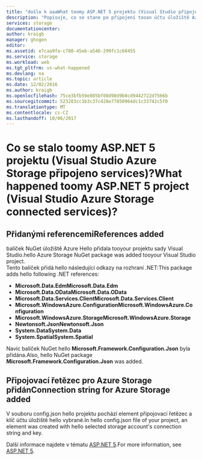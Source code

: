 ```yaml
---
title: "došlo k aaaWhat toomy ASP.NET 5 projektu (Visual Studio připojené služby) | Microsoft Docs"
description: "Popisuje, co se stane po připojení tooan účtu úložiště Azure v projektu Visual Studio ASP.NET 5 pomocí sady Visual Studio připojené služby"
services: storage
documentationcenter: 
author: kraigb
manager: ghogen
editor: 
ms.assetid: e7caa9fa-c780-45eb-a546-299fc1c68455
ms.service: storage
ms.workload: web
ms.tgt_pltfrm: vs-what-happened
ms.devlang: na
ms.topic: article
ms.date: 12/02/2016
ms.author: kraigb
ms.openlocfilehash: 75ce3bfb59e085bf08d98d9b0cd9442722d7566b
ms.sourcegitcommit: 523283cc1b3c37c428e77850964dc1c33742c5f0
ms.translationtype: MT
ms.contentlocale: cs-CZ
ms.lasthandoff: 10/06/2017
---
```

# <a name="what-happened-toomy-aspnet-5-project-visual-studio-azure-storage-connected-services"></a><span data-ttu-id="d106b-103">Co se stalo toomy ASP.NET 5 projektu (Visual Studio Azure Storage připojeno services)?</span><span class="sxs-lookup"><span data-stu-id="d106b-103">What happened toomy ASP.NET 5 project (Visual Studio Azure Storage connected services)?</span></span>
## <a name="references-added"></a><span data-ttu-id="d106b-104">Přidanými referencemi</span><span class="sxs-lookup"><span data-stu-id="d106b-104">References added</span></span>
<span data-ttu-id="d106b-105">balíček NuGet úložiště Azure Hello přidala tooyour projektu sady Visual Studio.</span><span class="sxs-lookup"><span data-stu-id="d106b-105">hello Azure Storage NuGet package was added tooyour Visual Studio project.</span></span>  
<span data-ttu-id="d106b-106">Tento balíček přidá hello následující odkazy na rozhraní .NET:</span><span class="sxs-lookup"><span data-stu-id="d106b-106">This package adds hello following .NET references:</span></span>

* <span data-ttu-id="d106b-107">**Microsoft.Data.Edm**</span><span class="sxs-lookup"><span data-stu-id="d106b-107">**Microsoft.Data.Edm**</span></span>
* <span data-ttu-id="d106b-108">**Microsoft.Data.OData**</span><span class="sxs-lookup"><span data-stu-id="d106b-108">**Microsoft.Data.OData**</span></span>
* <span data-ttu-id="d106b-109">**Microsoft.Data.Services.Client**</span><span class="sxs-lookup"><span data-stu-id="d106b-109">**Microsoft.Data.Services.Client**</span></span>
* <span data-ttu-id="d106b-110">**Microsoft.WindowsAzure.Configuration**</span><span class="sxs-lookup"><span data-stu-id="d106b-110">**Microsoft.WindowsAzure.Configuration**</span></span>
* <span data-ttu-id="d106b-111">**Microsoft.WindowsAzure.Storage**</span><span class="sxs-lookup"><span data-stu-id="d106b-111">**Microsoft.WindowsAzure.Storage**</span></span>
* <span data-ttu-id="d106b-112">**Newtonsoft.Json**</span><span class="sxs-lookup"><span data-stu-id="d106b-112">**Newtonsoft.Json**</span></span>
* <span data-ttu-id="d106b-113">**System.Data**</span><span class="sxs-lookup"><span data-stu-id="d106b-113">**System.Data**</span></span>
* <span data-ttu-id="d106b-114">**System.Spatial**</span><span class="sxs-lookup"><span data-stu-id="d106b-114">**System.Spatial**</span></span>

<span data-ttu-id="d106b-115">Navíc balíček NuGet hello **Microsoft.Framework.Configuration.Json** byla přidána.</span><span class="sxs-lookup"><span data-stu-id="d106b-115">Also, hello NuGet package **Microsoft.Framework.Configuration.Json** was added.</span></span>

## <a name="connection-string-for-azure-storage-added"></a><span data-ttu-id="d106b-116">Připojovací řetězec pro Azure Storage přidán</span><span class="sxs-lookup"><span data-stu-id="d106b-116">Connection string for Azure Storage added</span></span>
<span data-ttu-id="d106b-117">V souboru config.json hello projektu pochází element připojovací řetězec a klíč účtu úložiště hello vybrané.</span><span class="sxs-lookup"><span data-stu-id="d106b-117">In hello config.json file of your project, an element was created with hello selected storage account's connection string and key.</span></span>

<span data-ttu-id="d106b-118">Další informace najdete v tématu [ASP.NET 5](http://www.asp.net/vnext).</span><span class="sxs-lookup"><span data-stu-id="d106b-118">For more information, see [ASP.NET 5](http://www.asp.net/vnext).</span></span>


